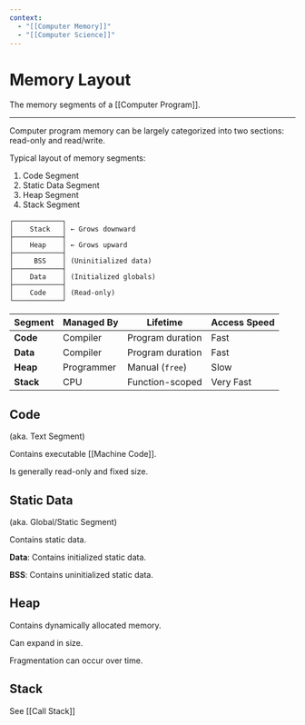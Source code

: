 ```yaml
---
context:
  - "[[Computer Memory]]"
  - "[[Computer Science]]"
---
```


# Memory Layout

The memory segments of a [[Computer Program]].

---

Computer program memory can be largely categorized into two sections: read-only and read/write.

Typical layout of memory segments:

1. Code Segment
2. Static Data Segment
3. Heap Segment
4. Stack Segment

```
┌────────────┐
│    Stack   │ ← Grows downward
├────────────┤
│    Heap    │ ← Grows upward
├────────────┤
│     BSS    │ (Uninitialized data)
├────────────┤
│    Data    │ (Initialized globals)
├────────────┤
│    Code    │ (Read-only)
└────────────┘
```

| Segment   | Managed By | Lifetime         | Access Speed |
| --------- | ---------- | ---------------- | ------------ |
| **Code**  | Compiler   | Program duration | Fast         |
| **Data**  | Compiler   | Program duration | Fast         |
| **Heap**  | Programmer | Manual (`free`)  | Slow         |
| **Stack** | CPU        | Function-scoped  | Very Fast    |

## Code

(aka. Text Segment)

Contains executable [[Machine Code]].

Is generally read-only and fixed size.

## Static Data

(aka. Global/Static Segment)

Contains static data.

**Data**: Contains initialized static data.

**BSS**: Contains uninitialized static data.

## Heap

Contains dynamically allocated memory.

Can expand in size.

Fragmentation can occur over time.

## Stack

See [[Call Stack]]
